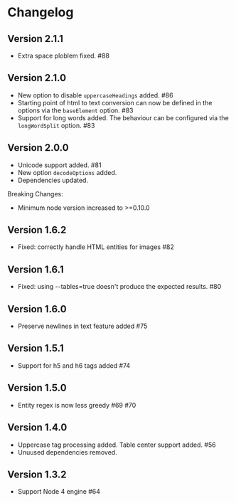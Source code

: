 # Changelog

## Version 2.1.1

 * Extra space ploblem fixed. #88

## Version 2.1.0

 * New option to disable `uppercaseHeadings` added. #86
 * Starting point of html to text conversion can now be defined in the options via the `baseElement` option. #83
 * Support for long words added. The behaviour can be configured via the `longWordSplit` option. #83

## Version 2.0.0

 * Unicode support added. #81
 * New option `decodeOptions` added.
 * Dependencies updated.

Breaking Changes:

 * Minimum node version increased to >=0.10.0

## Version 1.6.2

 * Fixed: correctly handle HTML entities for images #82

## Version 1.6.1

 * Fixed: using --tables=true doesn't produce the expected results. #80

## Version 1.6.0

 * Preserve newlines in text feature added #75

## Version 1.5.1

 * Support for h5 and h6 tags added #74

## Version 1.5.0

 * Entity regex is now less greedy #69 #70

## Version 1.4.0

 * Uppercase tag processing added. Table center support added. #56
 * Unuused dependencies removed.

## Version 1.3.2

* Support Node 4 engine #64
